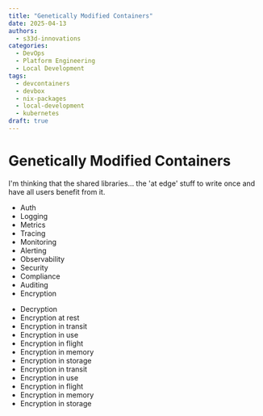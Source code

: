 ```yaml
---
title: "Genetically Modified Containers"
date: 2025-04-13
authors:
  - s33d-innovations
categories:
  - DevOps
  - Platform Engineering
  - Local Development
tags:
  - devcontainers
  - devbox
  - nix-packages
  - local-development
  - kubernetes
draft: true
---
```


# Genetically Modified Containers

I'm thinking that the shared libraries... the 'at edge' stuff to write once and have all users benefit from it.

- Auth
- Logging
- Metrics
- Tracing
- Monitoring
- Alerting
- Observability
- Security
- Compliance
- Auditing
- Encryption
<!-- more -->
- Decryption
- Encryption at rest
- Encryption in transit
- Encryption in use
- Encryption in flight
- Encryption in memory
- Encryption in storage
- Encryption in transit
- Encryption in use
- Encryption in flight
- Encryption in memory
- Encryption in storage
